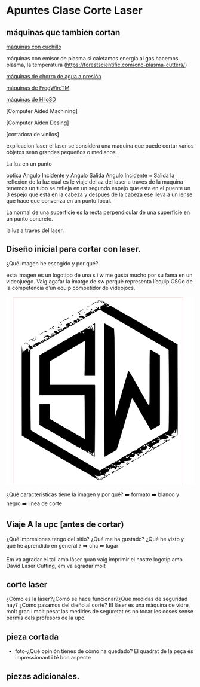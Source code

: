 
# Apuntes Clase Corte Laser

## máquinas que tambien cortan

[máquinas con cuchillo](https://www.youtube.com/watch?v=PG9lJOnNTzQ)

máquinas con emisor de plasma si caletamos energia al gas hacemos plasma, la temperatura (https://forestscientific.com/cnc-plasma-cutters/)

[máquinas de chorro de agua a presión](https://www.wazer.com/)

[máquinas de FrogWireTM](https://www.frog3d.com/frogwire)

[máquinas de Hilo3D](https://www.youtube.com/watch?v=CJbWYmMbHKI&list=TLGGEhzSwE6Ly4oxNTA0MjAyMQ)



[Computer Aided Machining] 

[Computer Aiden Desing]

[cortadora de vinilos]

explicacion laser el laser se considera una maquina que puede cortar varios objetos sean grandes pequeños o medianos.

La luz en un punto

optica Angulo Incidente y Angulo Salida Angulo Incidente = Salida 
la reflexion de la luz 
cual es le viaje del az del laser a traves de la maquina tenemos un tubo se refleja en un segundo espejo que esta en el puente un 3 espejo que esta en la cabeza y despues de la cabeza ese lleva a un lense que hace que convenza en un  punto focal.

La normal de una superficie es la recta perpendicular de una superficie en un punto concreto. 

la luz a traves del laser.



## Diseño inicial para cortar con laser.
¿Qué imagen he escogido y por qué?

 esta imagen es un logotipo de una s i w me gusta mucho por su fama en un videojuego. Vaig agafar la imatge de sw perquè representa l’equip CSGo de la competència d’un equip competidor de videojocs.
 
![foto logo sw](https://github.com/marc125678/Soldadura-dise-o/blob/main/vector-graphic-initials-letter-sw-logo-design-template-emblem-hexagon-204622470.jpg%20Concun%20Marc.svg)

¿Què caracteristicas tiene la imagen y por qué? ➡️ formato ➡️ blanco y negro ➡️ linea de corte 


## Viaje A la upc [antes de cortar)
¿Qué impresiones tengo del sitio? ¿Qué me ha gustado?
¿Qué he visto y qué he aprendido en general ? ➡️ cnc ➡️ lugar

Em va agradar el tall amb làser quan vaig imprimir el nostre logotip amb David Laser Cutting, em va agradar molt
## corte laser
¿Cómo es la làser?¿Comó se hace funcionar?¿Que medidas de seguridad hay?
¿Como pasamos del dieño al corte?
El làser és una màquina de vidre, molt gran i molt pesat las medides de seguretat es no tocar les coses sense permis dels profesors de la upc.
## pieza cortada
- foto-¿Qué opinión tienes de còmo ha quedado? 
El quadrat de la peça és impressionant i té bon aspecte
## piezas adicionales.
